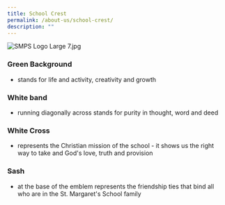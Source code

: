 ```yaml
---
title: School Crest
permalink: /about-us/school-crest/
description: ""
---
```


![SMPS Logo Large 7.jpg](/images/SMPS%20Logo%20Large%207.jpg)



### Green Background

*   stands for life and activity, creativity and growth

  

### White band

*   running diagonally across stands for purity in thought, word and deed

  

### White Cross

*   represents the Christian mission of the school - it shows us the right way to take and God's love, truth and provision

  

### Sash

*   at the base of the emblem represents the friendship ties that bind all who are in the St. Margaret's School family